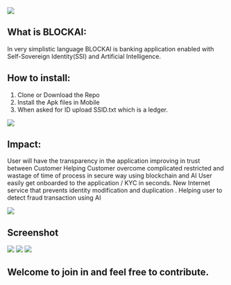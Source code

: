<img src='./screenshot/Login.jpg' />

## What is BLOCKAI:
In very simplistic language BLOCKAI is banking application enabled with Self-Sovereign Identity(SSI) and Artificial Intelligence.



## How to install:

1) Clone or Download the Repo 
2) Install the Apk files in Mobile
3) When asked for ID upload SSID.txt which is a ledger.

<img src='./screenshot/ui.jpg' />


## Impact:

User will have the transparency in the application improving in trust between Customer
Helping Customer overcome complicated restricted and wastage of time of process in secure way using blockchain and AI
User easily get onboarded to the application / KYC in seconds.
New Internet service that prevents identity modification and duplication .
Helping user to detect fraud transaction using AI

<img src='./screenshot/ux.jpg' />


## Screenshot

<img src='./screenshot/Ledger.jpg' />

<img src='./screenshot/barcodescanner.jpg' />


<img src='./screenshot/ai.jpg' />

## Welcome to join in and feel free to contribute.
